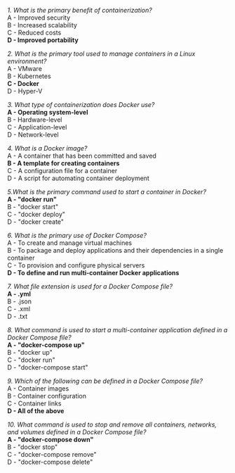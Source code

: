 _1. What is the primary benefit of containerization?_<br>
A - Improved security<br>
B - Increased scalability<br>
C - Reduced costs<br>
**D - Improved portability**

_2. What is the primary tool used to manage containers in a Linux environment?_<br>
A - VMware<br>
B - Kubernetes<br>
**C - Docker**<br>
D - Hyper-V

_3. What type of containerization does Docker use?_<br>
**A - Operating system-level**<br>
B - Hardware-level<br>
C - Application-level<br>
D - Network-level

_4. What is a Docker image?_<br>
A - A container that has been committed and saved<br>
**B - A template for creating containers**<br>
C - A configuration file for a container<br>
D - A script for automating container deployment

_5.What is the primary command used to start a container in Docker?_<br>
**A - "docker run"**<br>
B - "docker start"<br>
C - "docker deploy"<br>
D - "docker create"

_6. What is the primary use of Docker Compose?_<br>
A - To create and manage virtual machines<br>
B - To package and deploy applications and their dependencies in a single container<br>
C - To provision and configure physical servers<br>
**D - To define and run multi-container Docker applications**

_7. What file extension is used for a Docker Compose file?_<br>
**A - .yml**<br>
B - .json<br>
C - .xml<br>
D - .txt

_8. What command is used to start a multi-container application defined in a Docker Compose file?_<br>
**A - "docker-compose up"**<br>
B - "docker up"<br>
C - "docker run"<br>
D - "docker-compose start"

_9. Which of the following can be defined in a Docker Compose file?_<br>
A - Container images<br>
B - Container configuration<br>
C - Container links<br>
**D - All of the above**

_10. What command is used to stop and remove all containers, networks, and volumes defined in a Docker Compose file?_<br>
**A - "docker-compose down"**<br>
B - "docker stop"<br>
C - "docker-compose remove"<br>
D - "docker-compose delete"
